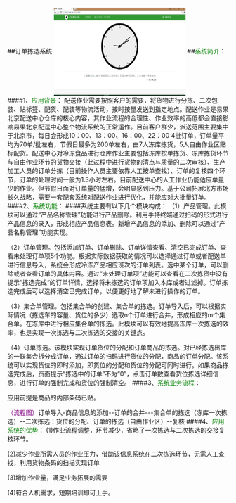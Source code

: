 ##订单拣选系统
<img src="images/拣选系统.png" width = "300" height = "200" alt="拣选系统" align=center />
##<font color="green">系统简介</font>：
####1、<font color = "green">应用背景</font>：
配送作业需要按照客户的需要，将货物进行分拣、二次包装、贴标签、配货、配装等物流活动，按时按量发送到指定地点。配送作业是易果北京配送中心仓库的核心内容，其作业流程的合理性、作业效率的高低都会直接影响易果北京配送中心整个物流系统的正常运作。目前客户群少，派送范围主要集中于北京市，每日会形成10：00、13：00、16：00、22：00 4批订单，订单量平均为70单/批左右，节假日最多为200单左右，由7人冻库拣货，5人自由作业区贴标配货。配送中心对冷冻食品进行仓库作业主要包括冻库按单拣货、冻库拣货环节与自由作业环节的货物交接（此过程中进行货物的清点与质量的二次审核）、生产加工人员的订单分拣（目前操作人员主要依靠人工按单查找）、订单的复核四个环节，订单的处理时间一般为1.3小时左右。目前配送中心的人工作业仍能适应单量少的作业。但节假日面对订单量的猛增，会明显感到压力。基于公司拓展北方市场长久战略，需要一套配套系统对配送作业进行优化，并能应对大批量订单。
####2、<font color = "green">系统功能</font>：
####系统主要有以下几个模块构成：
（1）产品管理。此模块可以通过“产品名称管理”功能进行产品删除。利用手持终端通过扫码的形式进行产品信息的录入，形成相应产品信息表。新增产品信息的添加、删除可以通过“产品名称管理”功能实现。

（2）订单管理。包括添加订单、订单删除、订单详情查看、清空已完成订单、查看未处理订单项5个功能。根据实际数据获取的情况可以选择通过订单或者配送单进行信息导入，系统会形成冷冻产品相应班次的订单列表。选中某个订单，可以删除或者查看订单的具体内容。通过“未处理订单项”功能可以查看在二次拣货中没有提示“拣选完成“的订单详情，选择将未拣选的订单项加入本库或者过滤掉。订单拣选完成后可以选择清空已完成订单，以便更好地了解未进行操作的订单。


（3）集合单管理。包括集合单的创建、集合单的拣选。订单导入后，可以根据实际情况（拣选车的容量、货位的多少）选取n个订单进行合并，形成相应的m个集合单。在冻库中进行相应集合单的拣选。此模块可以有效地提高冻库一次拣选的效率，也是实现一次拣选与二次拣选的交接的关键点。


（4）订单拣选。该模块实现订单货位的分配和订单商品的拣选。对已经拣选出库的一联集合拆分成订单，通过订单的扫码进行货位的分配，商品的订单分配。该系统可以实现货位的即时添加，即货位的分配和货位的分配可同时进行。如果商品拣选完成后，页面提示“拣选中的订单”不为“0”，点击订单数查看货位拣选详细信息，进行订单的强制完成和货位的强制清空。
####3、<font color = "green">系统业务流程</font>：
 

应用前提是商品的内部条码已贴。


<font color ="purple">（流程图）</font>订单导入-商品信息的添加--订单的合并---集合单的拣选（冻库一次拣选）--二次拣选：货位的分配、订单的拣选（自由作业区）--复核
####4、<font color = "green">应用系统的优势</font>：
(1)作业流程调整，环节减少，省略了一次拣选与二次拣选的交接复核环节。

(2)减少作业所需人员的作业压力，借助该信息系统在二次拣选环节，无需人工查找，利用货物条码的扫描实现订单

(3)增加作业量，满足业务拓展的需要

(4)符合人机需求，短期培训即可上手。

